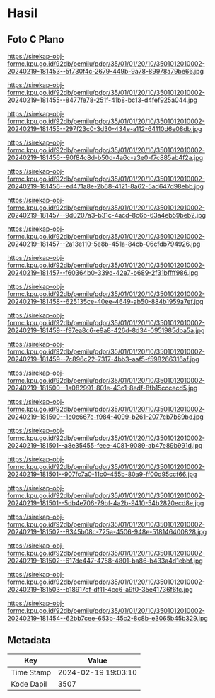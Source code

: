 # Hasil

## Foto C Plano

https://sirekap-obj-formc.kpu.go.id/92db/pemilu/pdpr/35/01/01/20/10/3501012010002-20240219-181453--5f730f4c-2679-449b-9a78-89978a79be66.jpg

https://sirekap-obj-formc.kpu.go.id/92db/pemilu/pdpr/35/01/01/20/10/3501012010002-20240219-181455--8477fe78-251f-41b8-bc13-d4fef925a044.jpg

https://sirekap-obj-formc.kpu.go.id/92db/pemilu/pdpr/35/01/01/20/10/3501012010002-20240219-181455--297f23c0-3d30-434e-a112-64110d6e08db.jpg

https://sirekap-obj-formc.kpu.go.id/92db/pemilu/pdpr/35/01/01/20/10/3501012010002-20240219-181456--90f84c8d-b50d-4a6c-a3e0-f7c885ab4f2a.jpg

https://sirekap-obj-formc.kpu.go.id/92db/pemilu/pdpr/35/01/01/20/10/3501012010002-20240219-181456--ed471a8e-2b68-4121-8a62-5ad647d98ebb.jpg

https://sirekap-obj-formc.kpu.go.id/92db/pemilu/pdpr/35/01/01/20/10/3501012010002-20240219-181457--9d0207a3-b31c-4acd-8c6b-63a4eb59beb2.jpg

https://sirekap-obj-formc.kpu.go.id/92db/pemilu/pdpr/35/01/01/20/10/3501012010002-20240219-181457--2a13e110-5e8b-451a-84cb-06cfdb794926.jpg

https://sirekap-obj-formc.kpu.go.id/92db/pemilu/pdpr/35/01/01/20/10/3501012010002-20240219-181457--f60364b0-339d-42e7-b689-2f31bffff986.jpg

https://sirekap-obj-formc.kpu.go.id/92db/pemilu/pdpr/35/01/01/20/10/3501012010002-20240219-181458--625135ce-40ee-4649-ab50-884b1959a7ef.jpg

https://sirekap-obj-formc.kpu.go.id/92db/pemilu/pdpr/35/01/01/20/10/3501012010002-20240219-181459--f97ea8c6-e9a8-426d-8d34-0951985dba5a.jpg

https://sirekap-obj-formc.kpu.go.id/92db/pemilu/pdpr/35/01/01/20/10/3501012010002-20240219-181459--7c896c22-7317-4bb3-aaf5-f598266316af.jpg

https://sirekap-obj-formc.kpu.go.id/92db/pemilu/pdpr/35/01/01/20/10/3501012010002-20240219-181500--1a082991-801e-43c1-8edf-8fb15cccecd5.jpg

https://sirekap-obj-formc.kpu.go.id/92db/pemilu/pdpr/35/01/01/20/10/3501012010002-20240219-181500--1c0c667e-f984-4099-b261-2077cb7b89bd.jpg

https://sirekap-obj-formc.kpu.go.id/92db/pemilu/pdpr/35/01/01/20/10/3501012010002-20240219-181501--a8e35455-feee-4081-9089-ab47e89b991d.jpg

https://sirekap-obj-formc.kpu.go.id/92db/pemilu/pdpr/35/01/01/20/10/3501012010002-20240219-181501--907fc7a0-11c0-455b-80a9-ff00d95ccf66.jpg

https://sirekap-obj-formc.kpu.go.id/92db/pemilu/pdpr/35/01/01/20/10/3501012010002-20240219-181501--5db4e706-79bf-4a2b-9410-54b2820ecd8e.jpg

https://sirekap-obj-formc.kpu.go.id/92db/pemilu/pdpr/35/01/01/20/10/3501012010002-20240219-181502--8345b08c-725a-4506-948e-518146400828.jpg

https://sirekap-obj-formc.kpu.go.id/92db/pemilu/pdpr/35/01/01/20/10/3501012010002-20240219-181502--617de447-4758-4801-ba86-b433a4d1ebbf.jpg

https://sirekap-obj-formc.kpu.go.id/92db/pemilu/pdpr/35/01/01/20/10/3501012010002-20240219-181503--b18917cf-df11-4cc6-a9f0-35e41736f6fc.jpg

https://sirekap-obj-formc.kpu.go.id/92db/pemilu/pdpr/35/01/01/20/10/3501012010002-20240219-181454--62bb7cee-653b-45c2-8c8b-e3065b45b329.jpg


## Metadata

| Key        | Value               |
| ---------- | ------------------- |
| Time Stamp | 2024-02-19 19:03:10 |
| Kode Dapil | 3507                |



